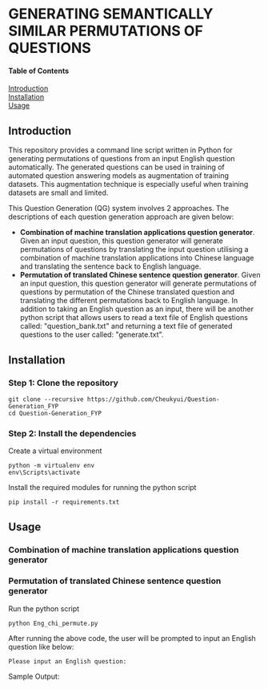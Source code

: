 # GENERATING SEMANTICALLY SIMILAR PERMUTATIONS OF QUESTIONS

#### Table of Contents  
[Introduction](#introduction)  
[Installation](#installation)  
[Usage](#usage) 

## Introduction
This repository provides a command line script written in Python for generating permutations of questions from an input English question automatically. The generated questions can be used in training of automated question answering models as augmentation of training datasets. This augmentation technique is especially useful when training datasets are small and limited. 

This Question Generation (QG) system involves 2 approaches. The descriptions of each question generation approach are given below:

- **Combination of machine translation applications question generator**. Given an input question, this question generator will generate permutations of questions by translating the input question utilising a combination of machine translation applications into Chinese language and translating the sentence back to English language.
- **Permutation of translated Chinese sentence question generator**. Given an input question, this question generator will generate permutations of questions by permutation of the Chinese translated question and translating the different permutations back to English language. In addition to taking an English question as an input, there will be another python script that allows users to read a text file of English questions called: "question_bank.txt" and returning a text file of generated questions to the user called: "generate.txt".

## Installation
### Step 1: Clone the repository
```
git clone --recursive https://github.com/Cheukyui/Question-Generation_FYP
cd Question-Generation_FYP
```

### Step 2: Install the dependencies
Create a virtual environment
```
python -m virtualenv env
env\Scripts\activate
```

Install the required modules for running the python script
```
pip install -r requirements.txt
```

## Usage
### Combination of machine translation applications question generator


### Permutation of translated Chinese sentence question generator
Run the python script
```
python Eng_chi_permute.py
```
After running the above code, the user will be prompted to input an English question like below:
```
Please input an English question:
```
Sample Output:
```
```
